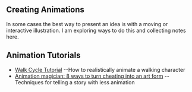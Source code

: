 ## Creating Animations

In some cases the best way to present an idea is with a moving or interactive
illustration. I am exploring ways to do this and collecting notes here.

## Animation Tutorials
* [Walk Cycle Tutorial](http://www.angryanimator.com/word/2010/11/26/tutorial-2-walk-cycle/)
	--How to realistically animate a walking character
* [Animation magician: 8 ways to turn cheating into an art form](https://opensource.com/article/17/5/animation-magician-how-turn-cheating-art-form)
	--Techniques for telling a story with less animation

